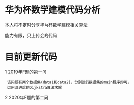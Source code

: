 # 华为杯数学建模代码分析
本人将不定时分享华为杯数学建模相关算法

能力有限，只上传会的代码

# 目前更新代码
1 2019年F题的第一问

	 该问题有两个数据集(data1和data2)，分别运行数据集的main程序即可。
	 运用改进后的Dijkstra算法求解
	 
2 2020年F题的第二问
	
